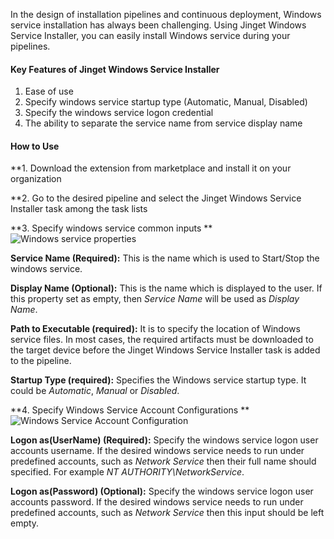 In the design of installation pipelines and continuous deployment, Windows service installation has always been challenging. Using Jinget Windows Service Installer, you can easily install Windows service during your pipelines.

#### Key Features of Jinget Windows Service Installer

1. Ease of use
2. Specify windows service startup type (Automatic, Manual, Disabled)
3. Specify the windows service logon credential
4. The ability to separate the service name from service display name

#### How to Use
**1. Download the extension from marketplace and install it on your organization

**2. Go to the desired pipeline and select the Jinget Windows Service Installer task among the task lists

**3. Specify windows service common inputs
**![Windows service properties](http://jinget.ir/wp-content/uploads/2023/06/1.png "Windows service properties")

**Service Name (Required):** This is the name which is used to Start/Stop the windows service.

**Display Name (Optional):** This is the name which is displayed to the user. If this property set as empty, then *Service Name* will be used as *Display Name*.

**Path to Executable (required):** It is to specify the location of Windows service files. In most cases, the required artifacts must be downloaded to the target device before the Jinget Windows Service Installer task is added to the pipeline.

**Startup Type (required):** Specifies the Windows service startup type. It could be *Automatic*, *Manual* or *Disabled*.

**4. Specify Windows Service Account Configurations
**![Windows Service Account Configuration](http://jinget.ir/wp-content/uploads/2023/06/2.png "Windows Service Account Configuration")

**Logon as(UserName) (Required):** Specify the windows service logon user accounts username. If the desired windows service needs to run under predefined accounts, such as *Network Service* then their full name should specified. For example *NT AUTHORITY\NetworkService*.

**Logon as(Password) (Optional):** Specify the windows service logon user accounts password. If the desired windows service needs to run under predefined accounts, such as *Network Service* then this input should be left empty.